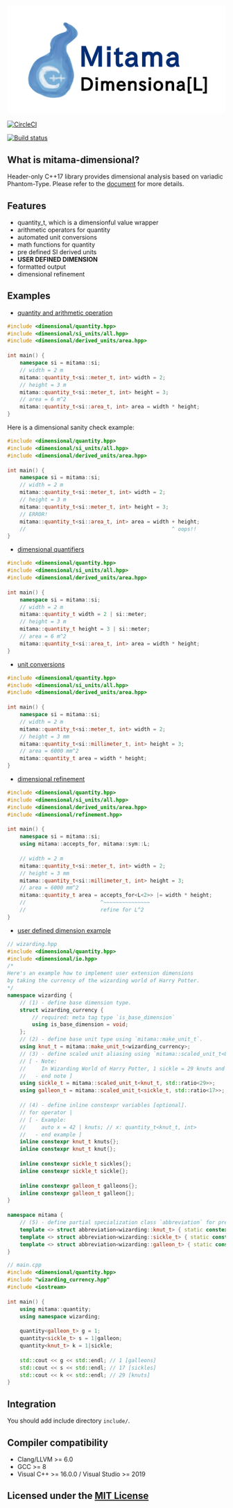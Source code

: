 ![logo](https://github.com/LoliGothick/mitama-dimensional/blob/master/mitama-dimensional-logo.png)

[![CircleCI](https://circleci.com/gh/LoliGothick/mitama-dimensional.svg?style=svg)](https://circleci.com/gh/LoliGothick/mitama-dimensional)

[![Build status](https://ci.appveyor.com/api/projects/status/3wv0d11ovfagkmvy/branch/master?svg=true)](https://ci.appveyor.com/project/LoliGothick/mitama-dimensional/branch/master)

## What is mitama-dimensional?

Header-only C++17 library provides dimensional analysis based on variadic Phantom-Type.
Please refer to the [document](https://loligothick.github.io/mitama-dimensional/) for more details.

## Features

- quantity_t, which is a dimensionful value wrapper
- arithmetic operators for quantity
- automated unit conversions
- math functions for quantity
- pre defined SI derived units
- **USER DEFINED DIMENSION**
- formatted output
- dimensional refinement

## Examples

- [quantity and arithmetic operation](https://loligothick.github.io/mitama-dimensional/book/chapter1/mitama_quantity_t.html)

```cpp
#include <dimensional/quantity.hpp>
#include <dimensional/si_units/all.hpp>
#include <dimensional/derived_units/area.hpp>

int main() {
    namespace si = mitama::si;
    // width = 2 m
    mitama::quantity_t<si::meter_t, int> width = 2;
    // height = 3 m
    mitama::quantity_t<si::meter_t, int> height = 3;
    // area = 6 m^2
    mitama::quantity_t<si::area_t, int> area = width * height;
}
```

Here is a dimensional sanity check example:

```cpp
#include <dimensional/quantity.hpp>
#include <dimensional/si_units/all.hpp>
#include <dimensional/derived_units/area.hpp>

int main() {
    namespace si = mitama::si;
    // width = 2 m
    mitama::quantity_t<si::meter_t, int> width = 2;
    // height = 3 m
    mitama::quantity_t<si::meter_t, int> height = 3;
    // ERROR!
    mitama::quantity_t<si::area_t, int> area = width + height;
    //                                               ^ oops!!
}
```

- [dimensional quantifiers](https://loligothick.github.io/mitama-dimensional/book/chapter1/dimensional-quantifiers.html)

```cpp
#include <dimensional/quantity.hpp>
#include <dimensional/si_units/all.hpp>
#include <dimensional/derived_units/area.hpp>

int main() {
    namespace si = mitama::si;
    // width = 2 m
    mitama::quantity_t width = 2 | si::meter;
    // height = 3 m
    mitama::quantity_t height = 3 | si::meter;
    // area = 6 m^2
    mitama::quantity_t<si::area_t, int> area = width * height;
}
```

- [unit conversions](https://loligothick.github.io/mitama-dimensional/book/chapter1/mitama_quantity_t.html#unit-conversions)
  
```cpp
#include <dimensional/quantity.hpp>
#include <dimensional/si_units/all.hpp>
#include <dimensional/derived_units/area.hpp>

int main() {
    namespace si = mitama::si;
    // width = 2 m
    mitama::quantity_t<si::meter_t, int> width = 2;
    // height = 3 mm
    mitama::quantity_t<si::millimeter_t, int> height = 3;
    // area = 6000 mm^2
    mitama::quantity_t area = width * height;
}
```

- [dimensional refinement](https://loligothick.github.io/mitama-dimensional/book/chapter2/dimensional-refinement.html)
  
```cpp
#include <dimensional/quantity.hpp>
#include <dimensional/si_units/all.hpp>
#include <dimensional/derived_units/area.hpp>
#include <dimensional/refinement.hpp>

int main() {
    namespace si = mitama::si;
    using mitama::accepts_for, mitama::sym::L;

    // width = 2 m
    mitama::quantity_t<si::meter_t, int> width = 2;
    // height = 3 mm
    mitama::quantity_t<si::millimeter_t, int> height = 3;
    // area = 6000 mm^2
    mitama::quantity_t area = accepts_for<L<2>> |= width * height;
    //                        ^~~~~~~~~~~~~~~~
    //                        refine for L^2
}
```


- [user defined dimension example](example/wizarding-currency)


```cpp
// wizarding.hpp
#include <dimensional/quantity.hpp>
#include <dimensional/io.hpp>
/*
Here's an example how to implement user extension dimensions
by taking the currency of the wizarding world of Harry Potter.
*/
namespace wizarding {
    // (1) - define base dimension type.
    struct wizarding_currency {
        // required: meta tag type `is_base_dimension`
        using is_base_dimension = void;
    };
    // (2) - define base unit type using `mitama::make_unit_t`.
    using knut_t = mitama::make_unit_t<wizarding_currency>;
    // (3) - define scaled unit aliasing using `mitama::scaled_unit_t<UnitType, Ratio>`.
    // [ - Note:
    //     In Wizarding World of Harry Potter, 1 sickle = 29 knuts and 1 galleon = 17 sickles.
    //   - end note ]
    using sickle_t = mitama::scaled_unit_t<knut_t, std::ratio<29>>;
    using galleon_t = mitama::scaled_unit_t<sickle_t, std::ratio<17>>;

    // (4) - define inline constexpr variables [optional].
    // for operator |
    // [ - Example:
    //     auto x = 42 | knuts; // x: quantity_t<knut_t, int>
    //   - end example ]
    inline constexpr knut_t knuts{};
    inline constexpr knut_t knut{};

    inline constexpr sickle_t sickles{};
    inline constexpr sickle_t sickle{};

    inline constexpr galleon_t galleons{};
    inline constexpr galleon_t galleon{};
}

namespace mitama {
    // (5) - define partial specialization class `abbreviation` for pretty printing [optional].
    template <> struct abbreviation<wizarding::knut_t> { static constexpr char str[] = "knuts"; };
    template <> struct abbreviation<wizarding::sickle_t> { static constexpr char str[] = "sickles"; };
    template <> struct abbreviation<wizarding::galleon_t> { static constexpr char str[] = "galleons"; };
}
```

```cpp
// main.cpp
#include <dimensional/quantity.hpp>
#include "wizarding_currency.hpp"
#include <iostream>

int main() {
    using mitama::quantity;
    using namespace wizarding;

    quantity<galleon_t> g = 1;
    quantity<sickle_t> s = 1|galleon;
    quantity<knut_t> k = 1|sickle;

    std::cout << g << std::endl; // 1 [galleons]
    std::cout << s << std::endl; // 17 [sickles]
    std::cout << k << std::endl; // 29 [knuts]
}
```

## Integration

You should add include directory `include/`.

## Compiler compatibility

* Clang/LLVM >= 6.0
* GCC >= 8
* Visual C++ >= 16.0.0 / Visual Studio >= 2019

## Licensed under the [MIT License](LICENSE)

